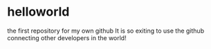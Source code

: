 # helloworld
the first repository for my own github
It is so exiting to use the github connecting other developers in the world!
